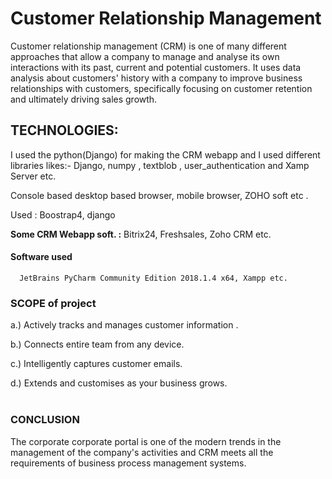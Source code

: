 # Customer Relationship Management
Customer relationship management (CRM) is one of many different approaches that allow a company to manage and analyse its own interactions with its past, current and potential customers. It uses data analysis about customers' history with a company to improve business relationships with customers, specifically focusing on customer retention and ultimately driving sales growth.

## TECHNOLOGIES:
I used the python(Django)  for making the CRM webapp and  I used  different libraries likes:-
Django,  numpy , textblob , user_authentication and Xamp Server etc.
   
Console based desktop based browser, mobile browser, ZOHO soft etc .

 Used : Boostrap4, django
 
**Some CRM Webapp soft. :** Bitrix24, Freshsales, Zoho CRM etc.
 
#### Software used
      JetBrains PyCharm Community Edition 2018.1.4 x64, Xampp etc.

### SCOPE of project

   a.) Actively tracks and manages customer information .
   
   b.) Connects entire team from any device.
   
   c.) Intelligently captures customer emails.
   
   d.) Extends and customises as your business grows.                                                                                 
 
### CONCLUSION

The corporate corporate portal is one of the modern trends in the management of the company's activities and CRM meets all the requirements of business process management systems.


